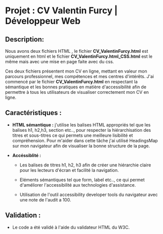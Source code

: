 # Projet : CV Valentin Furcy | Développeur Web

## Description:

Nous avons deux fichiers HTML , le fichier **CV_ValentinFurcy.html** est uniquement en html et le fichier **CV_ValentinFurcy.html_CSS.html** est le même mais avec une mise en page faite avec du css. 

Ces deux fichiers présentent mon CV en ligne, mettant en valeur mon parcours professionnel, mes compétences et mes centres d'intérêts.
J'ai commencé par le fichier **CV_ValentinFurcy.html** en respectant la sémantique et les bonnes pratiques en matière d'accessibilité afin de permettre à tous les utilisateurs de visualiser correctement mon CV en ligne. 

## Caractéristiques :

* **HTML sémantique :** j'utilise les balises HTML appropriés tel que les balises h1, h2,h3, section etc.., pour respecter la hiérarchisation des titres et sous-titres ce qui permets une meilleure lisibilité et compréhension. Pour m'aider dans cette tâche j'ai utilisé HeadingsMap sur mon navigateur afin de visualiser la bonne structure de la page.

* **Accéssiblité :**

    * Les balises de titres h1, h2, h3 afin de créer une hiérarchie claire pour les lecteurs d'écran et facilité la navigation. 

    * Eléments sémantiques tel que form, label etc.., ce qui permet d'améliorer l'accessibilité aux technologies d'assistance.

    * Utilisation de l'outil accessibility developer tools du navigateur avec une note  de l'audit a 100.

## Validation :

* Le code a été validé à l'aide du validateur HTML du W3C.